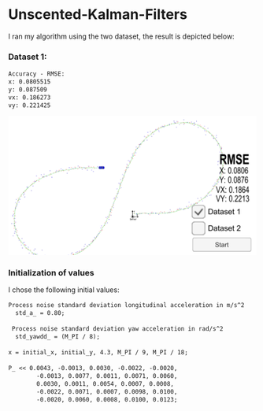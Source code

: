 # Unscented-Kalman-Filters


I ran my algorithm using the two dataset, the result is depicted below:

### Dataset 1: 
```
Accuracy - RMSE:
x: 0.0805515
y: 0.087509
vx: 0.186273
vy: 0.221425
```

![alt text](RMSE-Dataset-1.png "RMSE Dataset 1")

### Initialization of values 
I chose the following initial values:

```
Process noise standard deviation longitudinal acceleration in m/s^2
  std_a_ = 0.80;

 Process noise standard deviation yaw acceleration in rad/s^2
  std_yawdd_ = (M_PI / 8);

x = initial_x, initial_y, 4.3, M_PI / 9, M_PI / 18;

P_ << 0.0043, -0.0013, 0.0030, -0.0022, -0.0020,
        -0.0013, 0.0077, 0.0011, 0.0071, 0.0060,
        0.0030, 0.0011, 0.0054, 0.0007, 0.0008,
        -0.0022, 0.0071, 0.0007, 0.0098, 0.0100,
        -0.0020, 0.0060, 0.0008, 0.0100, 0.0123;
```        